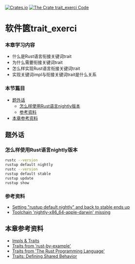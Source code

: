 [![Crates.io](https://img.shields.io/crates/v/trait_exerci?label=trait_exerci)](https://crates.io/crates/trait_exerci)
[![The Crate trait_exerci Code](https://img.shields.io/badge/hello--trait-code-yellowgreen)](https://github.com/cnruby/learn-rust-by-crates/tree/master/hello-trait)

# 软件篋trait_exerci

### 本章学习内容
- 什么是Rust语言衔接关键词trait
- 为什么需要衔接关键词trait
- 怎么样实现Rust语言衔接关键词trait
- 实现关键词impl与衔接关键词trait是什么关系

### 本节篇目

- [题外话](#题外话)
   - [怎么样使用Rust语言nightly版本](#怎么样使用rust语言nightly版本)
   - [参考资料](#参考资料)
- [本章参考资料](#本章参考资料)

## 题外话

### 怎么样使用Rust语言nightly版本
```bash
rustc --version
rustup default nightly
rustc --version
rustup default stable
rustup update
rustup show
```

### 参考资料
- [Setting "rustup default nightly" and back to stable ends up](https://github.com/rust-lang/rustup.rs/issues/451)
- [Toolchain 'nightly-x86_64-apple-darwin' missing](https://github.com/rust-lang/rust/issues/55571)

## 本章参考资料
- [Impls & Traits](https://learning-rust.github.io/docs/b5.impls_and_traits.html)
- [Traits from 'rust-by-example'](https://doc.rust-lang.org/stable/rust-by-example/trait.html)
- [Traits from 'The Rust Programming Language'](https://doc.rust-lang.org/1.8.0/book/traits.html)
- [Traits: Defining Shared Behavior](https://doc.rust-lang.org/beta/book/ch10-02-traits.html)

[id_01]:https://doc.rust-lang.org/1.8.0/book/traits.html
[id_02]:https://doc.rust-lang.org/stable/rust-by-example/trait.html
[id_03]:https://doc.rust-lang.org/beta/book/ch10-02-traits.html